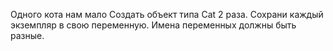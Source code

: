 Одного кота нам мало
Создать объект типа Cat 2 раза.
Сохрани каждый экземпляр в свою переменную.
Имена переменных должны быть разные.